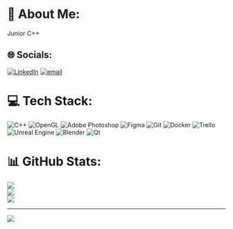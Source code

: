 # 💫 About Me:
Junior C++


## 🌐 Socials:
[![LinkedIn](https://img.shields.io/badge/LinkedIn-%230077B5.svg?logo=linkedin&logoColor=white)](https://linkedin.com/in/sergey-hadkevich-481a1b2ba/) [![email](https://img.shields.io/badge/Email-D14836?logo=gmail&logoColor=white)](mailto:hadkevichsergey8@gmail.com) 

# 💻 Tech Stack:
![C++](https://img.shields.io/badge/c++-%2300599C.svg?style=for-the-badge&logo=c%2B%2B&logoColor=white) ![OpenGL](https://img.shields.io/badge/OpenGL-%23FFFFFF.svg?style=for-the-badge&logo=opengl) ![Adobe Photoshop](https://img.shields.io/badge/adobe%20photoshop-%2331A8FF.svg?style=for-the-badge&logo=adobe%20photoshop&logoColor=white) ![Figma](https://img.shields.io/badge/figma-%23F24E1E.svg?style=for-the-badge&logo=figma&logoColor=white) ![Git](https://img.shields.io/badge/git-%23F05033.svg?style=for-the-badge&logo=git&logoColor=white) ![Docker](https://img.shields.io/badge/docker-%230db7ed.svg?style=for-the-badge&logo=docker&logoColor=white) ![Trello](https://img.shields.io/badge/Trello-%23026AA7.svg?style=for-the-badge&logo=Trello&logoColor=white) ![Unreal Engine](https://img.shields.io/badge/unrealengine-%23313131.svg?style=for-the-badge&logo=unrealengine&logoColor=white) ![Blender](https://img.shields.io/badge/blender-%23F5792A.svg?style=for-the-badge&logo=blender&logoColor=white) ![Qt](https://img.shields.io/badge/Qt-%23217346.svg?style=for-the-badge&logo=Qt&logoColor=white)
# 📊 GitHub Stats:
![](https://github-readme-stats.vercel.app/api?username=HadkevichS&theme=dark&hide_border=true&include_all_commits=true&count_private=false)<br/>
![](https://nirzak-streak-stats.vercel.app/?user=HadkevichS&theme=dark&hide_border=true)<br/>
![](https://github-readme-stats.vercel.app/api/top-langs/?username=HadkevichS&theme=dark&hide_border=true&include_all_commits=true&count_private=false&layout=compact)

---
[![](https://visitcount.itsvg.in/api?id=HadkevichS&icon=0&color=0)](https://visitcount.itsvg.in)

<!-- Proudly created with GPRM ( https://gprm.itsvg.in ) -->
